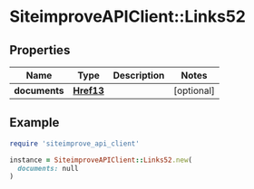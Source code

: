 # SiteimproveAPIClient::Links52

## Properties

| Name | Type | Description | Notes |
| ---- | ---- | ----------- | ----- |
| **documents** | [**Href13**](Href13.md) |  | [optional] |

## Example

```ruby
require 'siteimprove_api_client'

instance = SiteimproveAPIClient::Links52.new(
  documents: null
)
```

